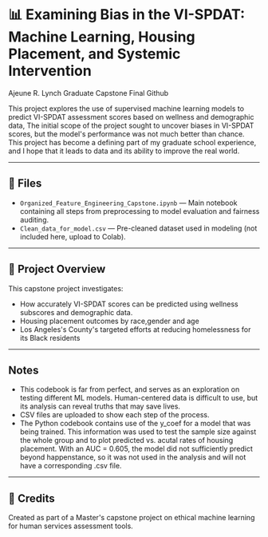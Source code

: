 
# 📊 Examining Bias in the VI-SPDAT: Machine Learning, Housing Placement, and Systemic Intervention

Ajeune R. Lynch
Graduate Capstone Final Github


This project explores the use of supervised machine learning models to predict VI-SPDAT assessment scores based on wellness and demographic data, The initial scope of the project sought to uncover biases in VI-SPDAT scores, but the model's performance was not much better than chance. This project has become a defining part of my graduate school experience, and I hope that it leads to data and its ability to improve the real world. 

---

## 📁 Files

- `Organized_Feature_Engineering_Capstone.ipynb` — Main notebook containing all steps from preprocessing to model evaluation and fairness auditing.
- `Clean_data_for_model.csv` — Pre-cleaned dataset used in modeling (not included here, upload to Colab).

---

## 📌 Project Overview

This capstone project investigates:
- How accurately VI-SPDAT scores can be predicted using wellness subscores and demographic data.
- Housing placement outcomes by race,gender and age 
- Los Angeles's County's targeted efforts at reducing homelessness for its Black residents

---

## Notes
- This codebook is far from perfect, and serves as an exploration on testing different ML models. Human-centered data is difficult to use, but its analysis can reveal truths that may save lives.
- CSV files are uploaded to show each step of the process.
- The Python codebook contains use of the y_coef for a model that was being trained. This information was used to test the sample size against the whole group and to plot predicted vs. acutal rates of housing placement. With an AUC = 0.605, the model did not sufficiently predict beyond happenstance, so it was not used in the analysis and will not have a corresponding .csv file. 

---

## 💬 Credits

Created as part of a Master's capstone project on ethical machine learning for human services assessment tools.
